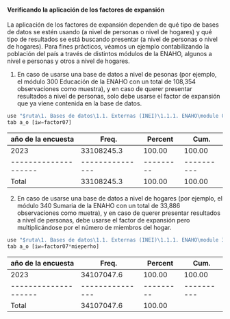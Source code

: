 
 #### Verificando la aplicación de los factores de expansión
 La aplicación de los factores de expansión dependen de qué tipo de bases de datos se estén usando (a nivel de personas o nivel de hogares) y qué tipo de resultados se está buscando presentar (a nivel de personas o nivel de hogares).
 Para fines prácticos, véamos un ejemplo contabilizando la población del país a través de distintos módulos de la ENAHO, algunos a nivel e personas y otros a nivel de hogares.   
 
 1. En caso de usarse una base de datos a nivel de pesonas (por ejemplo, el módulo 300 Educación de la ENAHO con un total de 108,354 observaciones como muestra), y en caso de querer presentar resultados a nivel de personas, solo debe usarse el factor de expansión que ya viene contenida en la base de datos.

 ``` js
use "$ruta\1. Bases de datos\1.1. Externas (INEI)\1.1.1. ENAHO\module 03\2023\2023.dta"
tab a_o [iw=factor07]
```    

| año de la encuesta |     Freq.     | Percent |   Cum.   |
|--------------------|---------------|---------|----------|
|               2023 |   33108245.3  |  100.00 |   100.00 |
|--------------------|---------------|---------|----------|
|              Total |   33108245.3  |  100.00 |   100.00 |

 2. En caso de usarse una base de datos a nivel de hogares (por ejemplo, el módulo 340 Sumaria de la ENAHO con un total de 33,886 observaciones como muetra), y en caso de querer presentar resultados a nivel de personas, debe usarse el factor de expansión pero multiplicándose por el número de miembros del hogar.

 ``` js
use "$ruta\1. Bases de datos\1.1. Externas (INEI)\1.1.1. ENAHO\module 34\2023\2023.dta"
tab a_o [iw=factor07*mieperho]
```    

| año de la encuesta |     Freq.     | Percent |   Cum.   |
|--------------------|---------------|---------|----------|
|               2023 |   34107047.6  |  100.00 |   100.00 |
|--------------------|---------------|---------|----------|
|              Total |   34107047.6  |  100.00 |          |


    
    
